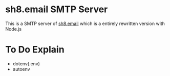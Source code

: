 # sh8.email SMTP Server

This is a SMTP server of [sh8.email](https://sh8.email) which is a entirely rewritten version with Node.js

# To Do Explain
- dotenv(.env)
- autoenv
